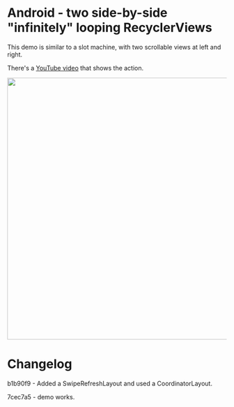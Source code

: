 # Android - two side-by-side "infinitely" looping RecyclerViews

This demo is similar to a slot machine, with two scrollable views at left and right.

There's a [YouTube video](https://youtu.be/Fvbfz9wVSDM) that shows the action.

<img src="https://user-images.githubusercontent.com/59945095/141701148-1ef8d6b1-de82-47c4-8312-a76867bea436.gif" height=600/>

# Changelog

b1b90f9 - Added a SwipeRefreshLayout and used a CoordinatorLayout.

7cec7a5 - demo works.